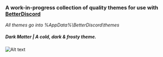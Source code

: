 ### A work-in-progress collection of quality themes for use with [BetterDiscord](https://betterdiscord.net)

*All themes go into %AppData%\BetterDiscord\themes*

##### Dark Matter | *A cold, dark & frosty theme.*

![Alt text](/dm-ss.jpg?raw=true "Optional Title")
